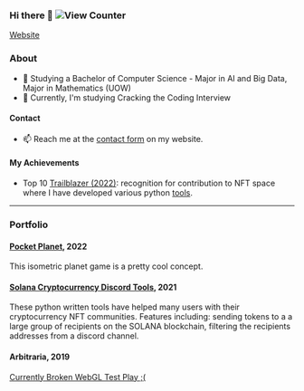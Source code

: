 ### Hi there 👋 ![View Counter](https://komarev.com/ghpvc/?username=Dean-Overton&color=brightgreen&style=plastic&label=PROFILE+VIEWS)
[Website](https://deanoverton.com)

### About
- 🏫 Studying a Bachelor of Computer Science - Major in AI and Big Data, Major in Mathematics (UOW)
- 🔭 Currently, I'm studying Cracking the Coding Interview

#### Contact
- 📫 Reach me at the [contact form](https://deanoverton.com/#contact) on my website.

#### My Achievements
- Top 10 [Trailblazer (2022)](https://artofsmart.com.au/trailblazer-awards/top-50-2022#tablepress-594): recognition for contribution to NFT space where I have developed various python [tools](https://github.com/Dean-Overton/solana-discord-nft-tools).

<hr>

### Portfolio

#### [Pocket Planet](https://github.com/Dean-Overton/cube-planet), 2022
This isometric planet game is a pretty cool concept.

#### [Solana Cryptocurrency Discord Tools](https://github.com/Dean-Overton/solana-discord-nft-tools), 2021
These python written tools have helped many users with their cryptocurrency NFT communities. 
Features including: sending tokens to a a large group of recipients on the SOLANA blockchain, filtering the recipients addresses from a discord channel.

#### Arbitraria, 2019
[Currently Broken WebGL Test Play ;( ](https://simmer.io/@deanoverton/arbitraria)

<!--

Here are some ideas to get you started:

- 🔭 I’m currently working on ...
- 🌱 I’m currently learning ...
- 👯 I’m looking to collaborate on ...
- 🤔 I’m looking for help with ...
- 💬 Ask me about ...
- 📫 How to reach me: ...
- 😄 Pronouns: ...
- ⚡ Fun fact: ...
-->
